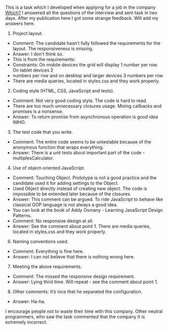 This is a task which I developed when applying for a job in the company 
[Which?](http://www.which.co.uk/) I answered all the questions of the interview and sent task in two days. 
After my publication here I got some strange feedback. Will add my answers here. 

1. Project layout.
  * Comment: The candidate hasn’t fully followed the requirements for the layout. The responsiveness is missing.
  * Answer: I don't think so. 
  * This is from the requirements: 
  * Constraints: On mobile devices the grid will display 1 number per row. On tablet devices 2 
  * numbers per row and on desktop and larger devices 3 numbers per row.
  * There are media queries, located in styles.css and they work properly.
2. Coding style (HTML, CSS, JavaScript and tests).
  * Comment: Not very good coding style. The code is hard to read.
  * There are too much unnecessary closures usage. Mixing callbacks and promises is a nonsense.
  * Answer: To return promise from asynchronous operation is good idea IMHO.
3. The test code that you write.
  * Comment: The entire code seems to be untestable because of the anonymous function that wraps everything.
  * Answer: There is a unit tests about important part of the code - multiplesCalculator.
4. Use of object-oriented JavaScript.
  * Comment: Touching Object. Prototype is not a good practice and the candidate used it for adding settings to the Object.
  * Used Object directly instead of creating new object. The code is impossible to be extended later because of the closures.
  * Answer: This comment can be argued. To ride JavaScript to behave like classical OOP language is not always a good idea. 
  * You can look at the book of Addy Osmany - Learning JavaScript Design Patterns.
  * Comment: No responsive design at all.
  * Answer: See the comment about point 1. There are media queries, located in styles.css and they work properly.
6. Naming conventions used.
  * Comment: Everything is fine here.
  * Answer: I can not believe that there is nothing wrong here.
7. Meeting the above requirements.
  * Comment: The missed the responsive design requirement.
  * Answer: Lying third time. Will repeat - see the comment about point 1.
8. Other comments: It’s nice that he separated the configuration.
  * Answer: Ha-ha.

I encourage people not to waste their time with this company. Other neutral programmers, who saw the task commented that the company
It is extremely incorrect.
